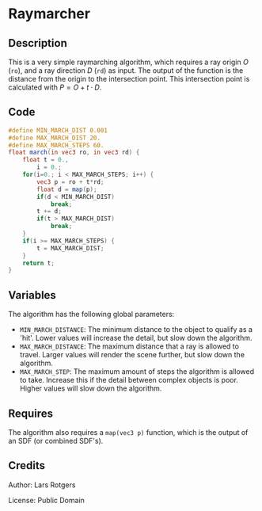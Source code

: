 # Raymarcher

## Description

This is a very simple raymarching algorithm, which requires a ray origin $O$ (`ro`), and a ray direction $D$ (`rd`) as input.
The output of the function is the distance from the origin to the intersection point.
This intersection point is calculated with $P = O + t\cdot D$.

## Code

```glsl
#define MIN_MARCH_DIST 0.001
#define MAX_MARCH_DIST 20.
#define MAX_MARCH_STEPS 60.
float march(in vec3 ro, in vec3 rd) {
    float t = 0., 
        i = 0.;
    for(i=0.; i < MAX_MARCH_STEPS; i++) {
        vec3 p = ro + t*rd;
        float d = map(p);
        if(d < MIN_MARCH_DIST)
            break;
        t += d;
        if(t > MAX_MARCH_DIST)
            break;
    }
    if(i >= MAX_MARCH_STEPS) {
        t = MAX_MARCH_DIST;
    }
    return t;
}
```

## Variables

The algorithm has the following global parameters:

 * `MIN_MARCH_DISTANCE`: The minimum distance to the object to qualify as a 'hit'. Lower values will increase the detail, but slow down the algorithm.
 * `MAX_MARCH_DISTANCE`: The maximum distance that a ray is allowed to travel. Larger values will render the scene further, but slow down the algorithm.
 * `MAX_MARCH_STEP`: The maximum amount of steps the algorithm is allowed to take. Increase this if the detail between complex objects is poor. Higher values will slow down the algorithm.

## Requires

The algorithm also requires a `map(vec3 p)` function, which is the output of an SDF (or combined SDF's). 

## Credits

Author: Lars Rotgers

License: Public Domain